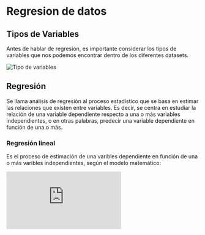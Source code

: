 # Regresion de datos

## Tipos de Variables
Antes de hablar de regresión, es importante considerar los tipos de variables que nos podemos encontrar dentro de los diferentes datasets.

![Tipo de variables](https://user-images.githubusercontent.com/57780789/125316421-0498f300-e330-11eb-90fe-387ae4060c17.png)

## Regresión
Se llama análisis de regresión al proceso estadístico que se basa en estimar las relaciones que existen entre variables. Es decir, se centra en estudiar la relación de una variable dependiente respecto a una o más variables independientes, o en otras palabras, predecir una variable dependiente en función de una o más. 

### Regresión lineal
Es el proceso de estimación de una varibles dependiente en función de una o más varibles independientes, según el modelo matemático:

![Modelo lineal](https://latex.codecogs.com/gif.latex?%5Cdpi%7B100%7D%20%5Cbg_white%20%5Clarge%20y%3Db_0%20&plus;%20b_1%20%5Ccdot%20x_1%20&plus;%20b_2%20%5Ccdot%20x_2%20&plus;%20%5Ccdots%20&plus;%20b_n%20%5Ccdot%20x_n)

